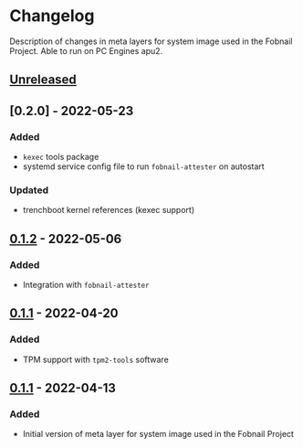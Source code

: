 # Changelog
Description of changes in meta layers for system image used in the Fobnail
Project. Able to run on PC Engines apu2.

## [Unreleased]

## [0.2.0] - 2022-05-23
### Added

- `kexec` tools package
- systemd service config file to run `fobnail-attester` on autostart

### Updated
- trenchboot kernel references (kexec support)

## [0.1.2] - 2022-05-06
### Added

- Integration with `fobnail-attester`

## [0.1.1] - 2022-04-20
### Added

- TPM support with `tpm2-tools` software

## [0.1.1] - 2022-04-13
### Added

- Initial version of meta layer for system image used in the Fobnail Project

[Unreleased]: https://github.com/fobnail/meta-fobnail/compare/v0.1.3...HEAD
[0.1.3]: https://github.com/fobnail/meta-fobnail/compare/v0.1.2...v0.1.3
[0.1.2]: https://github.com/fobnail/meta-fobnail/compare/v0.1.1...v0.1.2
[0.1.1]: https://github.com/fobnail/meta-fobnail/compare/v0.1.0...v0.1.1
[0.1.0]: https://github.com/fobnail/meta-fobnail/compare/3274b50a7b5d5a18f97c19412e06e98a7bcdb0d3...v0.1.0

